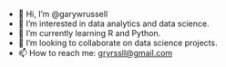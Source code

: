 - 👋 Hi, I’m @garywrussell
- 👀 I’m interested in data analytics and data science.
- 🌱 I’m currently learning R and Python.
- 💞️ I’m looking to collaborate on data science projects.
- 📫 How to reach me: gryrssll@gmail.com

<!---
garywrussell/garywrussell is a ✨ special ✨ repository because its `README.md` (this file) appears on your GitHub profile.
You can click the Preview link to take a look at your changes.
--->
